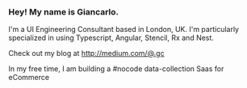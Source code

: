 ### Hey! My name is Giancarlo.

I'm a UI Engineering Consultant based in London, UK.
I'm particularly specialized in using Typescript, Angular, Stencil, Rx and Nest.

Check out my blog at http://medium.com/@.gc

In my free time, I am building a #nocode data-collection Saas for eCommerce
